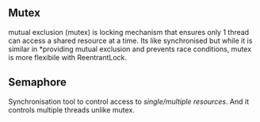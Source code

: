 ## Mutex
mutual exclusion (mutex) is locking mechanism that ensures only 1 thread can access a shared resource at a time. Its like synchronised
but while it is similar in *providing mutual exclusion and prevents race conditions, mutex is more flexibile with ReentrantLock.

## Semaphore
Synchronisation tool to control access to *single/multiple resources*. And it controls multiple threads unlike mutex.

